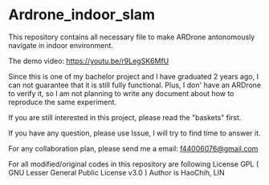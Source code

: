 # Ardrone_indoor_slam
This repository contains all necessary file to make ARDrone antonomously navigate in indoor environment.

The demo video: https://youtu.be/r9LegSK6MfU

Since this is one of my bachelor project and I have graduated 2 years ago, I can not guarantee that it is still fully functional.
Plus, I don' have an ARDrone to verify it, so I am not planning to write any document about how to reproduce the same experiment.

If you are still interested in this project, please read the "baskets" first.

If you have any question, please use Issue, I will try to find time to answer it.

For any collaboration plan, please send me a email: f44006076@gmail.com

For all modified/original codes in this repository are following License GPL ( GNU Lesser General Public License v3.0 )
Author is HaoChih, LIN
